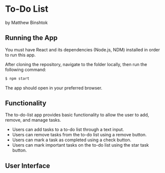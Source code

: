 # To-Do List

by Matthew Binshtok

## Running the App

You must have React and its dependencies (Node.js, NDM) installed in order to run this app.

After cloning the repository, navigate to the folder locally, then run the following command:

```bash
$ npm start
```
The app should open in your preferred browser.


## Functionality

The to-do-list app provides basic functionality to allow the user to add, remove,
and manage tasks.

- Users can add tasks to a to-do list through a text input.
- Users can remove tasks from the to-do list using a remove button.
- Users can mark a task as completed using a check button.
- Users can mark important tasks on the to-do list using the star task button.


## User Interface
